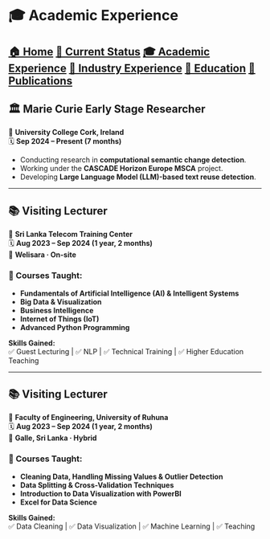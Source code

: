 

# 🎓 Academic Experience
[🏠 Home](index.md) [📌 Current Status](current_status.md)
[🎓 Academic Experience](academic_experience.md) [💼 Industry Experience](industry_experience.md) 
[📘 Education](education.md) [📄 Publications](publications.md)
---

## 🏛 **Marie Curie Early Stage Researcher**  
📍 **University College Cork, Ireland**  
🗓 **Sep 2024 – Present (7 months)**  

- Conducting research in **computational semantic change detection**.  
- Working under the **CASCADE Horizon Europe MSCA** project.  
- Developing **Large Language Model (LLM)-based text reuse detection**.

---



## 📚 **Visiting Lecturer**  
📍 **Sri Lanka Telecom Training Center**  
🗓 **Aug 2023 – Sep 2024 (1 year, 2 months)**  
📍 **Welisara · On-site**  

### 🔹 Courses Taught:
- **Fundamentals of Artificial Intelligence (AI) & Intelligent Systems**  
- **Big Data & Visualization**  
- **Business Intelligence**  
- **Internet of Things (IoT)**  
- **Advanced Python Programming**

**Skills Gained:**  
✅ Guest Lecturing | ✅ NLP | ✅ Technical Training | ✅ Higher Education Teaching  

---



## 📚 **Visiting Lecturer**  
📍 **Faculty of Engineering, University of Ruhuna**  
🗓 **Aug 2023 – Sep 2024 (1 year, 2 months)**  
📍 **Galle, Sri Lanka · Hybrid**  

### 🔹 Courses Taught:
- **Cleaning Data, Handling Missing Values & Outlier Detection**  
- **Data Splitting & Cross-Validation Techniques**  
- **Introduction to Data Visualization with PowerBI**  
- **Excel for Data Science**

**Skills Gained:**  
✅ Data Cleaning | ✅ Data Visualization | ✅ Machine Learning | ✅ Teaching  


